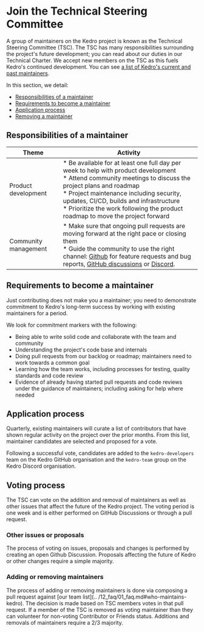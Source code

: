 # Join the Technical Steering Committee

A group of maintainers on the Kedro project is known as the Technical Steering Committee (TSC). The TSC has many responsibilities surrounding the project's future development; you can read about our duties in our Technical Charter. We accept new members on the TSC as this fuels Kedro's continued development. You can see [a list of Kedro's current and past maintainers](https://kedro.readthedocs.io/en/stable/12_faq/01_faq.html#who-maintains-kedro).

In this section, we detail:
 * [Responsibilities of a maintainer](#responsibilities-of-a-maintainer)
 * [Requirements to become a maintainer](#requirements-to-become-a-maintainer)
 * [Application process](#application-process)
 * [Removing a maintainer](#removing-a-maintainer)


## Responsibilities of a maintainer

| Theme | Activity |
|---|---|
| Product development | * Be available for at least one full day per week to help with product development<br>* Attend community meetings to discuss the project plans and roadmap<br>* Project maintenance including security, updates, CI/CD, builds and infrastructure<br>* Prioritize the work following the product roadmap to move the project forward |
| Community management | * Make sure that ongoing pull requests are moving forward at the right pace or closing them<br>* Guide the community to use the right channel: [Github](https://github.com/quantumblacklabs/kedro/) for feature requests and bug reports, [GitHub discussions](https://github.com/quantumblacklabs/kedro/discussions) or [Discord](https://discord.gg/akJDeVaxnB). |


## Requirements to become a maintainer

Just contributing does not make you a maintainer; you need to demonstrate commitment to Kedro's long-term success by
working with existing maintainers for a period.

We look for commitment markers with the following:

* Being able to write solid code and collaborate with the team and community
* Understanding the project's code base and internals
* Doing pull requests from our backlog or roadmap; maintainers need to work towards a common goal
* Learning how the team works, including processes for testing, quality standards and code review
* Evidence of already having started pull requests and code reviews under the guidance of maintainers; including asking
  for help where needed


## Application process

Quarterly, existing maintainers will curate a list of contributors that have shown regular activity on the project over the prior months. From this list, maintainer candidates are selected and proposed for a vote.

Following a successful vote, candidates are added to the `kedro-developers` team on the Kedro GitHub organisation
and the `kedro-team` group on the Kedro Discord organisation.

## Voting process

The TSC can vote on the addition and removal of maintainers as well as other issues that affect the future of the 
Kedro project. The voting period is one week and is either performed on GitHub Discussions or through a pull request.

### Other issues or proposals

The process of voting on issues, proposals and changes is performed by creating an open Github Discussion. Proposals affecting the future of Kedro or other changes require a simple majority. 

### Adding or removing maintainers

The process of adding or removing maintainers is done via composing a pull request against [our team list](.. /12_faq/01_faq.md#who-maintains-kedro). The decision is made based on TSC members votes in that pull request. If a member of the TSC is removed as voting maintainer than they can volunteer for non-voting Contributor or Friends status. Additions and removals of maintainers require a 2/3 majority.